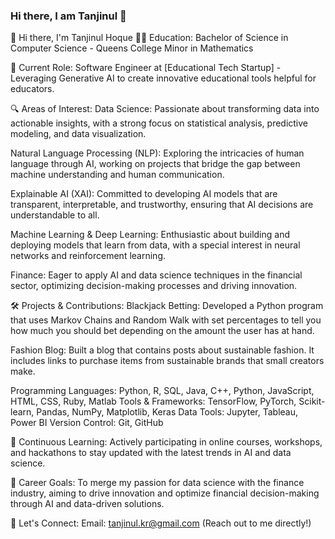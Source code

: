 ### Hi there, I am Tanjinul 👋

👋 Hi there, I'm Tanjinul Hoque
👨‍🎓 Education: Bachelor of Science in Computer Science - Queens College
              Minor in Mathematics

💼 Current Role: Software Engineer at [Educational Tech Startup] - Leveraging Generative AI to create innovative educational tools helpful for educators.

🔍 Areas of Interest:
Data Science: Passionate about transforming data into actionable insights, with a strong focus on statistical analysis, predictive modeling, and data visualization.

Natural Language Processing (NLP): Exploring the intricacies of human language through AI, working on projects that bridge the gap between machine understanding and human communication.

Explainable AI (XAI): Committed to developing AI models that are transparent, interpretable, and trustworthy, ensuring that AI decisions are understandable to all.

Machine Learning & Deep Learning: Enthusiastic about building and deploying models that learn from data, with a special interest in neural networks and reinforcement learning.

Finance: Eager to apply AI and data science techniques in the financial sector, optimizing decision-making processes and driving innovation.

🛠️ Projects & Contributions:
Blackjack Betting: Developed a Python program that uses Markov Chains and Random Walk with set percentages to
tell you how much you should bet depending on the amount the user has at hand.

Fashion Blog: Built a blog that contains posts about sustainable fashion. It includes links to purchase items from sustainable
brands that small creators make.

Programming Languages: Python, R, SQL, Java, C++, Python, JavaScript, HTML, CSS, Ruby, Matlab
Tools & Frameworks: TensorFlow, PyTorch, Scikit-learn, Pandas, NumPy, Matplotlib, Keras
Data Tools: Jupyter, Tableau, Power BI
Version Control: Git, GitHub

🌱 Continuous Learning: Actively participating in online courses, workshops, and hackathons to stay updated with the latest trends in AI and data science.

🚀 Career Goals: To merge my passion for data science with the finance industry, aiming to drive innovation and optimize financial decision-making through AI and data-driven solutions.

🔗 Let's Connect:
Email: tanjinul.kr@gmail.com (Reach out to me directly!)

<!-- - 🤔 I’m looking for help with ... -->
<!-- - 😄 Pronouns: ... -->
